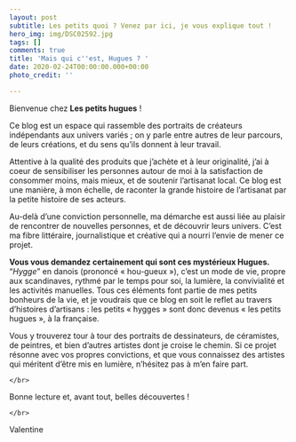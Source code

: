 ```yaml
---
layout: post
subtitle: Les petits quoi ? Venez par ici, je vous explique tout !
hero_img: img/DSC02592.jpg
tags: []
comments: true
title: 'Mais qui c''est, Hugues ? '
date: 2020-02-24T00:00:00.000+00:00
photo_credit: ''

---
```

Bienvenue chez **Les petits hugues** !

Ce blog est un espace qui rassemble des portraits de créateurs indépendants aux univers variés ; on y parle entre autres de leur parcours, de leurs créations, et du sens qu’ils donnent à leur travail.

Attentive à la qualité des produits que j’achète et à leur originalité, j’ai à coeur de sensibiliser les personnes autour de moi à la satisfaction de consommer moins, mais mieux, et de soutenir l’artisanat local. Ce blog est une manière, à mon échelle, de raconter la grande histoire de l’artisanat par la petite histoire de ses acteurs.

Au-delà d’une conviction personnelle, ma démarche est aussi liée au plaisir de rencontrer de nouvelles personnes, et de découvrir leurs univers. C’est ma fibre littéraire, journalistique et créative qui a nourri l’envie de mener ce projet.

**Vous vous demandez certainement qui sont ces mystérieux Hugues.** “_Hygge_” en danois (prononcé « hou-gueux »), c’est un mode de vie, propre aux scandinaves, rythmé par le temps pour soi, la lumière, la convivialité et les activités manuelles. Tous ces éléments font partie de mes petits bonheurs de la vie, et je voudrais que ce blog en soit le reflet au travers d’histoires d’artisans : les petits « hygges » sont donc devenus « les petits hugues », à la française.

Vous y trouverez tour à tour des portraits de dessinateurs, de céramistes, de peintres, et bien d’autres artistes dont je croise le chemin. Si ce projet résonne avec vos propres convictions, et que vous connaissez des artistes qui méritent d’être mis en lumière, n’hésitez pas à m’en faire part.

    </br>

Bonne lecture et, avant tout, belles découvertes !

    </br>

Valentine